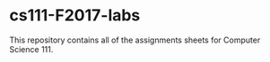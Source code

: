 # cs111-F2017-labs

This repository contains all of the assignments sheets for Computer Science 111.
